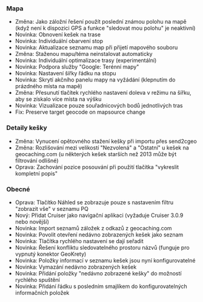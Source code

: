 ### Mapa
- Změna: Jako záložní řešení použít poslední známou polohu na mapě (když není k dispozici GPS a funkce "sledovat mou polohu" je neaktivní)
- Novinka: Obnovení kešek na trase
- Novinka: Individuální obarvení stop
- Novinka: Aktualizace seznamu map při přijetí mapového souboru
- Změna: Staženou mapu/téma neinstalovat automaticky
- Novinka: Individuální optimalizace trasy (experimentální)
- Novinka: Podpora služby "Google: Terénní mapy"
- Novinka: Nastavení šířky řádku na stopu
- Novinka: Skrytí akčního panelu mapy na vyžádání (klepnutím do prázdného místa na mapě)
- Změna: Přesunutí tlačítek rychlého nastavení doleva v režimu na šířku, aby se získalo více místa na výšku
- Novinka: Vizualizace pouze souřadnicových bodů jednotlivých tras
- Fix: Preserve target geocode on mapsource change

### Detaily kešky
- Změna: Vynucení opětovného stažení kešky při importu přes send2cgeo
- Změna: Rozlišování mezi velikostí "Nezvolená" a "Ostatní" u kešek na geocaching.com (u některých kešek starších než 2013 může být filtrování odlišné)
- Oprava: Zachování pozice posouvání při použití tlačítka "vykreslit kompletní popis"

### Obecné
- Oprava: Tlačítko Náhled se zobrazuje pouze s nastavením filtru "zobrazit vše" v seznamu PQ
- Nový: Přidat Cruiser jako navigační aplikaci (vyžaduje Cruiser 3.0.9 nebo novější)
- Novinka: Import seznamů záložek z odkazů z geocaching.com
- Novinka: Povolit otevření nedávno zobrazených kešek jako seznam
- Novinka: Tlačítka rychlého nastavení se dají seřadit
- Novinka: Řešení konfliktu sledovatelného prostoru názvů (funguje pro vypnutý konektor GeoKrety)
- Novinka: Položky informací v seznamu kešek jsou nyní konfigurovatelné
- Novinka: Vymazání nedávno zobrazených kešek
- Novinka: Přidání položky "nedávno zobrazené kešky" do možností rychlého spuštění
- Novinka: Přidání řádku s posledním smajlíkem do konfigurovatelných informačních položek
